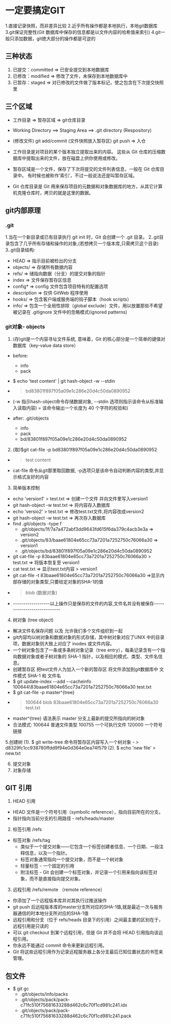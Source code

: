 # 一定要搞定GIT

1.直接记录快照，而非差异比较
2.近乎所有操作都是本地执行，本地git数据库
3.git保证完整性(Git 数据库中保存的信息都是以文件内容的哈希值来索引)
4.git一般只添加数据，git绝大部分的操作都是可逆的

## 三种状态

1. 已提交：committed  => 已安全提交到本地数据库
2. 已修改：modified  => 修改了文件，未保存到本地数据库中
3. 已暂存：staged  => 对已修改的文件做了版本标记，使之包含在下次提交快照里 

## 三个区域

- 工作目录 =>              暂存区域 =>          git仓库目录
- Working Directory  ==> Staging Area  ==> .git directory (Respository)
- (修改文件)  git add/commit (文件快照放入暂存区) git push => 入仓

- 工作目录是对项目的某个版本独立提取出来的内容。 这些从 Git 仓库的压缩数据库中提取出来的文件，放在磁盘上供你使用或修改。
- 暂存区域是一个文件，保存了下次将提交的文件列表信息，一般在 Git 仓库目录中。 有时候也被称作‘索引’，不过一般说法还是叫暂存区域。
- Git 仓库目录是 Git 用来保存项目的元数据和对象数据库的地方，从其它计算机克隆仓库时，拷贝的就是这里的数据。

## git内部原理

### .git 

1.当在一个新目录或已有目录执行 git init 时，Git 会创建一个 .git 目录。
2..git目录包含了几乎所有存储和操作的对象,(若想拷贝一个版本库,只需拷贝这个目录)
3..git目录结构:
  - HEAD        => 指示目前被检出的分支
  - objects/    => 存储所有数据内容
  - refs/       => 储指向数据（分支）的提交对象的指针
  - index       => 文件保存暂存区信息
  - config*    => config 文件包含项目特有的配置选项
  - description => 仅供 GitWeb 程序使用
  - hooks/    => 包含客户端或服务端的钩子脚本（hook scripts）
  - info/    => 包含一个全局性排除（global exclude）文件，用以放置那些不希望被记录在 .gitignore 文件中的忽略模式(ignored patterns)

### git对象- objects

1. (存)git是一个内容寻址文件系统, 意味着，Git 的核心部分是一个简单的键值对数据库（key-value data store）
  - before: 
    - info
    - pack
  - $ echo 'test content' | git hash-object -w --stdin 
  -   > bd83801f897f05a09e1c286e20d4c50da0890952
  - (-w 指示hash-object命令存储数据对象, --stdin 选项则指示该命令从标准输入读取内容) = 该命令输出一个长度为 40 个字符的校验和)

  - after: .git/objects
    - info
    - pack
    - bd/83801f897f05a09e1c286e20d4c50da0890952

2. (取)$git cat-file -p bd83801f897f05a09e1c286e20d4c50da0890952
  - > test content
  - cat-file 命令从git那里取回数据, -p选项只是该命令自动判断内容的类型,并显示格式友好的内容

3. 简单版本控制

  - echo 'version1' > test.txt => 创建一个文件 并向文件里写入version1
  - git hash-object -w test.txt => 将内容存入数据库
  - echo 'versio2' > test.txt => 修改test.txt文件,将内容改成version2
  - git hash-object -w test.txt => 再次存入数据库
  - find .git/objects -type f 
    - .git/objects/1f/7a7a472abf3dd9643fd615f6da379c4acb3e3a  => version2
    - .git/objects/83/baae61804e65cc73a7201a7252750c76066a30 => version1
    - .git/objects/bd/83801f897f05a09e1c286e20d4c50da0890952 
  - git cat-file -p 83baae61804e65cc73a7201a7252750c76066a30 > test.txt => 将版本恢复至 version1
  - cat test.txt => 显示test.txt内容 > version1
  - git cat-file -t 83baae61804e65cc73a7201a7252750c76066a30 =>显示内部存储的对象类型,只要给定对象的SHA-1的值
  - > blob (数据对象)  
  - ------------------以上操作只是保存的文件的内容,文件名并没有被保存----------------------------

4. 树对象 (tree object)
  - 解决文件名保存问题 以及 允许我们多个文件组织到一起
  - git内容均以树对象和数据对象的形式存储，其中树对象对应了UNIX 中的目录项，数据对象则大致上对应了 inodes 或文件内容。
  - 一个树对象包含了一条或多条树对象记录（tree entry），每条记录含有一个指向数据对象或者子树对象的 SHA-1 指针，以及相应的模式、类型、文件名信息。
  -   创建暂存区   把test文件人为加入一个新的暂存区  将文件添加到git数据库中 文件模式 SHA-1 和 文件名
  - $ git update-index --add --cacheinfo 100644\83baae61804e65cc73a7201a7252750c76066a30 test.txt
  - $ git cat-file -p master^{tree}
  - > 100644 blob 83baae61804e65cc73a7201a7252750c76066a30    test.txt
  - master^{tree} 语法表示 master 分支上最新的提交所指向的树对象
  - 合法模式: 100644 普通文件类型 100755 一个可执行文件  120000 一个符号链接

5.创建树
  (1). $ git write-tree 命令将暂存区内容写入一个树对象
      - > d8329fc1cc938780ffdd9f94e0d364e0ea74f579
  (2). $ echo 'new file' > new.txt

6. 提交对象
7. 对象存储

## GIT 引用 

1. HEAD 引用
  - HEAD 文件是一个符号引用（symbolic reference），指向目前所在的分支。
  - 指针指向当前分支的引用路径 - refs/heads/master

2. 标签引用 /refs
  - 标签对象 /refs/tag
    - 类似于一个提交对象——它包含一个标签创建者信息、一个日期、一段注释信息，以及一个指针。
    - 标签对象通常指向一个提交对象，而不是一个树对象
    - 轻量标签 - 一个固定的引用
    - 附注标签 - Git 会创建一个标签对象，并记录一个引用来指向该标签对象，而不是直接指向提交对象。

3. 远程引用 /refs/remote （remote reference）
  - 你添加了一个远程版本库并对其执行过推送操作
  - git push 后远程版本库的master分支所对应的SHA-1值,就是最近一次与服务器通信的时本地分支所对应的SHA-1值
  - 远程引用和分支（位于 refs/heads 目录下的引用）之间最主要的区别在于，远程引用是只读的
  - 可以 git checkout 到某个远程引用，但是 Git 并不会将 HEAD 引用指向该远程引用。
  - 你永远不能通过 commit 命令来更新远程引用。
  -  Git 将这些远程引用作为记录远程服务器上各分支最后已知位置状态的书签来管理。

## 包文件 
- $ git gc 
  - .git/objects/info/packs
  - .git/objects/pack/pack-c71fc510f75681633288d462c6c70f1cd981c241.idx
  - .git/objects/pack/pack-c71fc510f75681633288d462c6c70f1cd981c241.pack

  